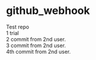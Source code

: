 # github_webhook

Test repo<br>
1 trial<br>
2 commit from 2nd user.<br>
3 commit from 2nd user.<br>
4th commit from 2nd user.
